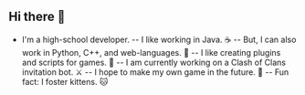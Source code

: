 ## Hi there 👋

<!--
**alexii28/alexii28** is a ✨ _special_ ✨ repository because its `README.md` (this file) appears on your GitHub profile.

Here are some ideas to get you started:

!-->
- I'm a high-school developer.
-- I like working in Java. ☕️
-- But, I can also work in Python, C++, and web-languages. 🐍
-- I like creating plugins and scripts for games. 📝
-- I am currently working on a Clash of Clans invitation bot. ⚔️
-- I hope to make my own game in the future. 👾
-- Fun fact: I foster kittens. 🐱
